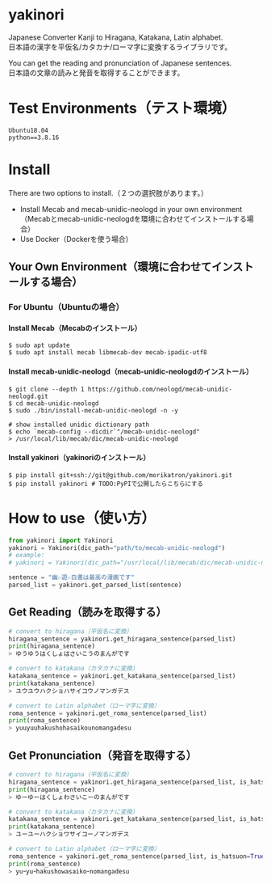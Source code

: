 # yakinori
Japanese Converter Kanji to Hiragana, Katakana, Latin alphabet.  
日本語の漢字を平仮名/カタカナ/ローマ字に変換するライブラリです。  

You can get the reading and pronunciation of Japanese sentences.  
日本語の文章の読みと発音を取得することができます。

# Test Environments（テスト環境）
```
Ubuntu18.04
python==3.8.16
```

# Install
There are two options to install.（２つの選択肢があります。）
- Install Mecab and mecab-unidic-neologd in your own environment（Mecabとmecab-unidic-neologdを環境に合わせてインストールする場合）
- Use Docker（Dockerを使う場合）


## Your Own Environment（環境に合わせてインストールする場合）
### For Ubuntu（Ubuntuの場合）
#### Install Mecab（Mecabのインストール）
```
$ sudo apt update
$ sudo apt install mecab libmecab-dev mecab-ipadic-utf8
```

#### Install mecab-unidic-neologd（mecab-unidic-neologdのインストール）
```
$ git clone --depth 1 https://github.com/neologd/mecab-unidic-neologd.git
$ cd mecab-unidic-neologd
$ sudo ./bin/install-mecab-unidic-neologd -n -y

# show installed unidic dictionary path
$ echo `mecab-config --dicdir`"/mecab-unidic-neologd"
> /usr/local/lib/mecab/dic/mecab-unidic-neologd
```

#### Install yakinori（yakinoriのインストール）
```
$ pip install git+ssh://git@github.com/morikatron/yakinori.git
$ pip install yakinori # TODO:PyPIで公開したらこちらにする
```

# How to use（使い方）
```python
from yakinori import Yakinori
yakinori = Yakinori(dic_path="path/to/mecab-unidic-neologd")
# example:
# yakinori = Yakinori(dic_path="/usr/local/lib/mecab/dic/mecab-unidic-neologd")

sentence = "幽☆遊☆白書は最高の漫画です"
parsed_list = yakinori.get_parsed_list(sentence)
```

## Get Reading（読みを取得する）
```python
# convert to hiragana（平仮名に変換）
hiragana_sentence = yakinori.get_hiragana_sentence(parsed_list)
print(hiragana_sentence)
> ゆうゆうはくしょはさいこうのまんがです

# convert to katakana（カタカナに変換）
katakana_sentence = yakinori.get_katakana_sentence(parsed_list)
print(katakana_sentence)
> ユウユウハクショハサイコウノマンガデス

# convert to Latin alphabet（ローマ字に変換）
roma_sentence = yakinori.get_roma_sentence(parsed_list)
print(roma_sentence)
> yuuyuuhakushohasaikounomangadesu
```

## Get Pronunciation（発音を取得する）
```python
# convert to hiragana（平仮名に変換）
hiragana_sentence = yakinori.get_hiragana_sentence(parsed_list, is_hatsuon=True)
print(hiragana_sentence)
> ゆーゆーはくしょわさいこーのまんがです

# convert to katakana（カタカナに変換）
katakana_sentence = yakinori.get_katakana_sentence(parsed_list, is_hatsuon=True)
print(katakana_sentence)
> ユーユーハクショワサイコーノマンガデス

# convert to Latin alphabet（ローマ字に変換）
roma_sentence = yakinori.get_roma_sentence(parsed_list, is_hatsuon=True)
print(roma_sentence)
> yuｰyuｰhakushowasaikoｰnomangadesu
```


